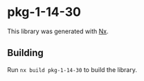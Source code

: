 # pkg-1-14-30

This library was generated with [Nx](https://nx.dev).

## Building

Run `nx build pkg-1-14-30` to build the library.
